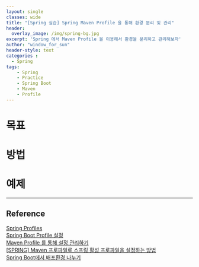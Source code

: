 ```yaml
--- 
layout: single
classes: wide
title: "[Spring 실습] Spring Maven Profile 을 통해 환경 분리 및 관리"
header:
  overlay_image: /img/spring-bg.jpg
excerpt: 'Spring 에서 Maven Profile 을 이용해서 환경을 분리하고 관리해보자'
author: "window_for_sun"
header-style: text
categories :
  - Spring
tags:
    - Spring
    - Practice
    - Spring Boot
    - Maven
    - Profile
---  
```


# 목표

# 방법

# 예제
	
---
## Reference
[Spring Profiles](https://www.baeldung.com/spring-profiles)  
[Spring Boot Profile 설정](https://dhsim86.github.io/web/2017/03/28/spring_boot_profile-post.html)  
[Maven Profile 를 통해 설정 관리하기](https://dreambringer.tistory.com/15)  
[[SPRING] Maven 프로파일로 스프링 활성 프로파일을 설정하는 방법](https://cnpnote.tistory.com/entry/SPRING-Maven-%ED%94%84%EB%A1%9C%ED%8C%8C%EC%9D%BC%EB%A1%9C-%EC%8A%A4%ED%94%84%EB%A7%81-%ED%99%9C%EC%84%B1-%ED%94%84%EB%A1%9C%ED%8C%8C%EC%9D%BC%EC%9D%84-%EC%84%A4%EC%A0%95%ED%95%98%EB%8A%94-%EB%B0%A9%EB%B2%95)  
[Spring Boot에서 배포환경 나누기](https://yookeun.github.io/java/2017/04/08/springboot-deploy/)  
